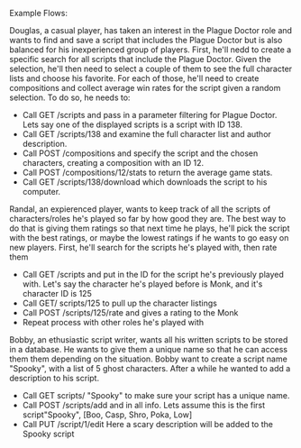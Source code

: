 Example Flows:

Douglas, a casual player, has taken an interest in the Plague Doctor role and wants to find and save a script that includes the Plague Doctor but is also balanced for his inexperienced group of players. First, he'll nedd to create a specific search for all scripts that include the Plague Doctor. Given the selection, he'll then need to select a couple of them to see the full character lists and choose his favorite. For each of those, he'll need to create compositions and collect average win rates for the script given a random selection.
To do so, he needs to:
 - Call GET /scripts and pass in a parameter filtering for Plague Doctor. Lets say one of the displayed scripts is a script with ID 138.
 - Call GET /scripts/138 and examine the full character list and author description.
 - Call POST /compositions and specify the script and the chosen characters, creating a composition with an ID 12.
 - Call POST /compositions/12/stats to return the average game stats.
 - Call GET /scripts/138/download which downloads the script to his computer.

Randal, an expierenced player, wants to keep track of all the scripts of characters/roles he's played so far by how good they are. The best way to do that is giving them ratings so that next time he plays, he'll pick the script with the best ratings, or maybe the lowest ratings if he wants to go easy on new players. First, he'll search for the scripts he's played with, then rate them
- Call GET /scripts and put in the ID for the script he's previously played with. Let's say the character he's played before is Monk, and it's character ID is 125
- Call GET/ scripts/125 to pull up the character listings
- Call POST /scripts/125/rate and gives a rating to the Monk
- Repeat process with other roles he's played with

Bobby, an ethusiastic script writer, wants all his written scripts to be stored in a database. He wants to give them a unique name so that he can access them them depending on the situation.
Bobby want to create a script name "Spooky", with a list of 5 ghost characters. After a while he wanted to add a description to his script. 
- Call GET scripts/ "Spooky" to make sure your script has a unique name. 
- Call POST /scripts/add and in all info. Lets assume this is the first script"Spooky", [Boo, Casp, Shro, Poka, Low]
- Call PUT /script/1/edit Here a scary description will be added to the Spooky script
  

